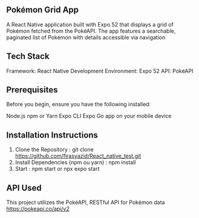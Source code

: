  
## Pokémon Grid App
A React Native application built with Expo 52 that displays a grid of Pokémon fetched from the PokéAPI. The app features a searchable, paginated list of Pokémon with details accessible via navigation

## Tech Stack
Framework: React Native
Development Environment: Expo 52
API: PokéAPI

## Prerequisites
Before you begin, ensure you have the following installed:

Node.js 
npm or Yarn
Expo CLI
Expo Go app on your mobile device 

##  Installation Instructions

1) Clone the Repository : 
git clone https://github.com/firasyazid/React_native_test.git
2) Install Dependencies (npm ou yarn) : 
npm install
3) Start : 
npm start or npx expo start 

##  API Used
This project utilizes the PokéAPI, RESTful API for Pokémon data
https://pokeapi.co/api/v2
  
